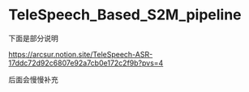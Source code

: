 # TeleSpeech_Based_S2M_pipeline
下面是部分说明

https://arcsur.notion.site/TeleSpeech-ASR-17ddc72d92c6807e92a7cb0e172c2f9b?pvs=4

后面会慢慢补充
